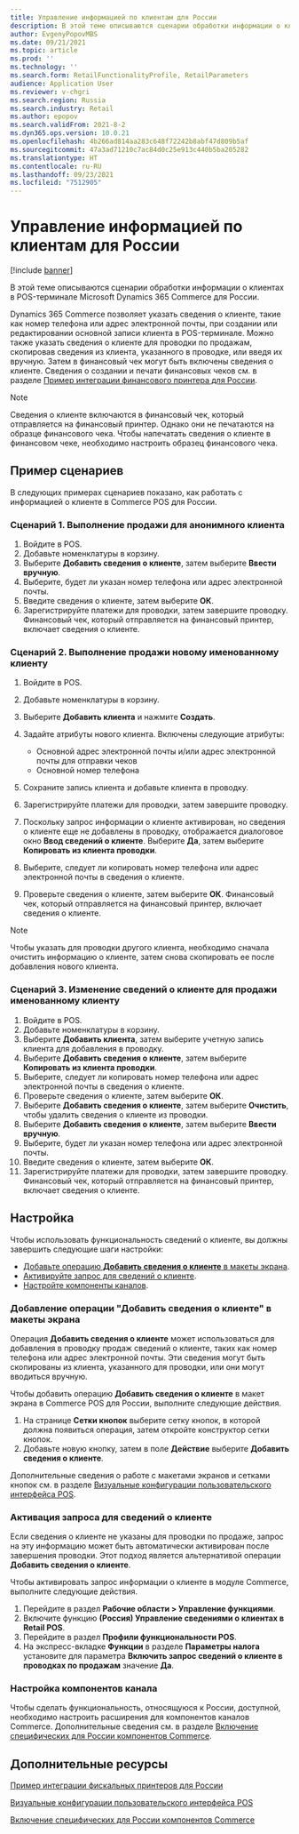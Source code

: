 ```yaml
---
title: Управление информацией по клиентам для России
description: В этой теме описываются сценарии обработки информации о клиентах в POS-терминале Microsoft Dynamics 365 Commerce для России.
author: EvgenyPopovMBS
ms.date: 09/21/2021
ms.topic: article
ms.prod: ''
ms.technology: ''
ms.search.form: RetailFunctionalityProfile, RetailParameters
audience: Application User
ms.reviewer: v-chgri
ms.search.region: Russia
ms.search.industry: Retail
ms.author: epopov
ms.search.validFrom: 2021-8-2
ms.dyn365.ops.version: 10.0.21
ms.openlocfilehash: 4b266ad814aa283c648f72242b8abf47d809b5af
ms.sourcegitcommit: 47a3ad71210c7ac84d0c25e913c440b5ba205282
ms.translationtype: HT
ms.contentlocale: ru-RU
ms.lasthandoff: 09/23/2021
ms.locfileid: "7512905"
---
```

# <a name="customer-information-management-for-russia"></a>Управление информацией по клиентам для России

[!include [banner](../includes/banner.md)]

В этой теме описываются сценарии обработки информации о клиентах в POS-терминале Microsoft Dynamics 365 Commerce для России.

Dynamics 365 Commerce позволяет указать сведения о клиенте, такие как номер телефона или адрес электронной почты, при создании или редактировании основной записи клиента в POS-терминале. Можно также указать сведения о клиенте для проводки по продажам, скопировав сведения из клиента, указанного в проводке, или введя их вручную. Затем в финансовый чек могут быть включены сведения о клиенте. Сведения о создании и печати финансовых чеков см. в разделе [Пример интеграции финансового принтера для России](rus-fpi-sample.md).

> [!NOTE]
> Сведения о клиенте включаются в финансовый чек, который отправляется на финансовый принтер. Однако они не печатаются на образце финансового чека. Чтобы напечатать сведения о клиенте в финансовом чеке, необходимо настроить образец финансового чека.

## <a name="example-scenarios"></a>Пример сценариев

В следующих примерах сценариев показано, как работать с информацией о клиенте в Commerce POS для России.

### <a name="scenario-1-make-a-sale-to-an-anonymous-customer"></a>Сценарий 1. Выполнение продажи для анонимного клиента

1. Войдите в POS.
1. Добавьте номенклатуры в корзину.
1. Выберите **Добавить сведения о клиенте**, затем выберите **Ввести вручную**.
1. Выберите, будет ли указан номер телефона или адрес электронной почты.
1. Введите сведения о клиенте, затем выберите **ОК**.
1. Зарегистрируйте платежи для проводки, затем завершите проводку. Финансовый чек, который отправляется на финансовый принтер, включает сведения о клиенте.

### <a name="scenario-2-make-a-sale-to-a-new-named-customer"></a>Сценарий 2. Выполнение продажи новому именованному клиенту

1. Войдите в POS.
1. Добавьте номенклатуры в корзину.
1. Выберите **Добавить клиента** и нажмите **Создать**.
1. Задайте атрибуты нового клиента. Включены следующие атрибуты:

    - Основной адрес электронной почты и/или адрес электронной почты для отправки чеков
    - Основной номер телефона

1. Сохраните запись клиента и добавьте клиента в проводку.
1. Зарегистрируйте платежи для проводки, затем завершите проводку.
1. Поскольку запрос информации о клиенте активирован, но сведения о клиенте еще не добавлены в проводку, отображается диалоговое окно **Ввод сведений о клиенте**. Выберите **Да**, затем выберите **Копировать из клиента проводки**.
1. Выберите, следует ли копировать номер телефона или адрес электронной почты в сведения о клиенте.
1. Проверьте сведения о клиенте, затем выберите **ОК**. Финансовый чек, который отправляется на финансовый принтер, включает сведения о клиенте.

> [!NOTE]
> Чтобы указать для проводки другого клиента, необходимо сначала очистить информацию о клиенте, затем снова скопировать ее после добавления нового клиента.

### <a name="scenario-3-change-the-customer-information-for-a-sale-to-a-named-customer"></a>Сценарий 3. Изменение сведений о клиенте для продажи именованному клиенту

1. Войдите в POS.
1. Добавьте номенклатуры в корзину.
1. Выберите **Добавить клиента**, затем выберите учетную запись клиента для добавления в проводку.
1. Выберите **Добавить сведения о клиенте**, затем выберите **Копировать из клиента проводки**.
1. Выберите, следует ли копировать номер телефона или адрес электронной почты в сведения о клиенте.
1. Проверьте сведения о клиенте, затем выберите **ОК**.
1. Выберите **Добавить сведения о клиенте**, затем выберите **Очистить**, чтобы удалить сведения о клиенте из проводки.
1. Выберите **Добавить сведения о клиенте**, затем выберите **Ввести вручную**.
1. Выберите, будет ли указан номер телефона или адрес электронной почты.
1. Введите сведения о клиенте, затем выберите **ОК**.
1. Зарегистрируйте платежи для проводки, затем завершите проводку. Финансовый чек, который отправляется на финансовый принтер, включает сведения о клиенте.

## <a name="setup"></a>Настройка

Чтобы использовать функциональность сведений о клиенте, вы должны завершить следующие шаги настройки:

- [Добавьте операцию **Добавить сведения о клиенте** в макеты экрана](#add-the-add-customer-information-operation-to-screen-layouts).
- [Активируйте запрос для сведений о клиенте](#activate-the-inquiry-for-customer-information).
- [Настройте компоненты каналов](#configure-channel-components).

### <a name="add-the-add-customer-information-operation-to-screen-layouts"></a>Добавление операции "Добавить сведения о клиенте" в макеты экрана

Операция **Добавить сведения о клиенте** может использоваться для добавления в проводку продаж сведений о клиенте, таких как номер телефона или адрес электронной почты. Эти сведения могут быть скопированы из клиента, указанного для проводки, или они могут вводиться вручную.

Чтобы добавить операцию **Добавить сведения о клиенте** в макет экрана в Commerce POS для России, выполните следующие действия.

1. На странице **Сетки кнопок** выберите сетку кнопок, в которой должна появиться операция, затем откройте конструктор сетки кнопок.
1. Добавьте новую кнопку, затем в поле **Действие** выберите **Добавить сведения о клиенте**. 

Дополнительные сведения о работе с макетами экранов и сетками кнопок см. в разделе [Визуальные конфигурации пользовательского интерфейса POS](../pos-screen-layouts.md).

### <a name="activate-the-inquiry-for-customer-information"></a>Активация запроса для сведений о клиенте

Если сведения о клиенте не указаны для проводки по продаже, запрос на эту информацию может быть автоматически активирован после завершения проводки. Этот подход является альтернативой операции **Добавить сведения о клиенте**.

Чтобы активировать запрос информации о клиенте в модуле Commerce, выполните следующие действия.

1. Перейдите в раздел **Рабочие области \> Управление функциями**.
1. Включите функцию **(Россия) Управление сведениями о клиентах в Retail POS**.
1. Перейдите в раздел **Профили функциональности POS**.
1. На экспресс-вкладке **Функции** в разделе **Параметры налога** установите для параметра **Включить запрос сведений о клиенте в проводках по продажам** значение **Да**.

### <a name="configure-channel-components"></a>Настройка компонентов канала

Чтобы сделать функциональность, относящуюся к России, доступной, необходимо настроить расширения для компонентов каналов Commerce. Дополнительные сведения см. в разделе [Включение специфических для России компонентов Commerce](./rus-commerce-setup.md#enable-russia-specific-commerce-components).

## <a name="additional-resources"></a>Дополнительные ресурсы

[Пример интеграции фискальных принтеров для России](rus-fpi-sample.md)

[Визуальные конфигурации пользовательского интерфейса POS](../pos-screen-layouts.md)

[Включение специфических для России компонентов Commerce](./rus-commerce-setup.md#enable-russia-specific-commerce-components)
